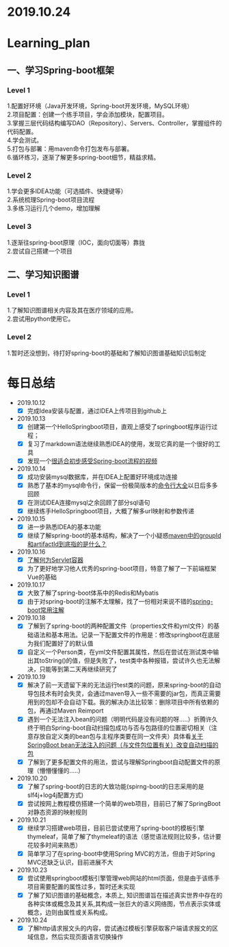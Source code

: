 # 2019.10.24
# Learning_plan  

## 一、学习Spring-boot框架  
### Level 1
1.配置好环境（Java开发环境，Spring-boot开发环境，MySQL环境）  
2.项目配置：创建一个练手项目，学会添加模块，配置项目。  
3.掌握三层代码结构编写DAO（Repository）、Servers、Controller，掌握组件的代码配置。  
4.学会测试。  
5.打包与部署：用maven命令打包发布与部署。  
6.循环练习，逐渐了解更多spring-boot细节，精益求精。 
### Level 2
1.学会更多IDEA功能（可选插件、快捷键等）  
2.系统梳理Spring-boot项目流程  
3.多练习运行几个demo，增加理解  
### Level 3  
1.逐渐往spring-boot原理（IOC，面向切面等）靠拢  
2.尝试自己搭建一个项目
 
## 二、学习知识图谱  
### Level 1
1.了解知识图谱相关内容及其在医疗领域的应用。  
2.尝试用python使用它。 
### Level 2
1.暂时还没想到，待打好spring-boot的基础和了解知识图谱基础知识后制定 

# 每日总结
- 2019.10.12
  - [x] 完成Idea安装与配置，通过IDEA上传项目到github上
- 2019.10.13
  - [x] 创建第一个HelloSpringboot项目，直观上感受了springboot程序运行过程；
  - [x] 复习了markdown语法继续熟悉IDEA的使用，发现它真的是一个很好的工具
  - [x] 发现一个[很适合初步感受Spring-boot流程的视频](https://www.bilibili.com/video/av39775932)
- 2019.10.14
  - [x] 成功安装mysql数据库，并在IDEA上配置好环境成功连接
  - [x] 熟悉了基本的mysql命令行，保留一份极简版本的[命令行大全](https://www.jianshu.com/p/14fc127f9663)以日后多多回顾
  - [x] 在测试IDEA连接mysql之余回顾了部分sql语句
  - [x] 继续练手HelloSpringboot项目，大概了解多url映射和参数传递
- 2019.10.15
  - [x] 进一步熟悉IDEA的基本功能
  - [x] 继续了解spring-boot的基本结构，解决了一个小疑惑[maven中的groupId和artifactId到底指的是什么？](https://blog.csdn.net/snowin1994/article/details/53024871)
- 2019.10.16
  - [x] [了解何为Servlet容器](https://blog.csdn.net/yw_1207/article/details/78706701)
  - [x] 为了更好地学习他人优秀的spring-boot项目，特意了解了一下前端框架Vue的基础
- 2019.10.17
  - [x] 大致了解了spring-boot体系中的Redis和Mybatis
  - [x] 由于对spring-boot的注解不太理解，找了一份相对来说不错的[spring-boot常用注解](https://blog.csdn.net/yitian_66/article/details/80866571)
- 2019.10.18
  - [x] 了解到了spring-boot的两种配置文件（properties文件和yml文件）的基础语法和基本用法。记录一下配置文件的作用是：修改springboot在底层为我们配置好了的默认值
  - [x] 自定义一个Person类，在yml文件配置其属性，然后在尝试在测试类中输出其toString()的值，但是失败了，test类中各种报错，尝试许久也无法解决，只能等到第二天再继续研究了
- 2019.10.19
  - [x] 解决了前一天遗留下来的无法运行test类的问题，原来spring-boot的自动导包技术有时会失灵，会通过maven导入一些不需要的jar包，而真正需要用到的包却不会自动下载。我的解决办法比较笨：删除项目中所有依赖的包，再通过Maven Reimport 
  - [x] 遇到一个无法注入bean的问题（明明代码是没有问题的呀.....）折腾许久终于明白Spring-boot自动扫描包成功与否与包路径的位置密切相关（注意存放自定义类的bean包与主程序类要在同一文件夹）具体看[关于SpringBoot bean无法注入的问题（与文件包位置有关）改变自动扫描的包](https://blog.csdn.net/u014695188/article/details/52263903)
  - [x] 了解到了更多配置文件的用法，尝试与理解Springboot自动配置文件的原理（懵懵懂懂的.....）
- 2019.10.20
  - [x] 了解了spring-boot的日志的大致功能(spirng-boot的日志采用的是slf4j+log4j配置方式)
  - [x] 尝试按网上教程模仿搭建一个简单的web项目，目前已了解了SpringBoot对静态资源的映射规则
- 2019.10.21
  - [x] 继续学习搭建web项目，目前已尝试使用了spring-boot的模板引擎thymeleaf，简单了解了thymeleaf的语法（感觉语法规则比较多，估计要花较多时间来熟悉）
  - [x] 简单学习了在spring-boot中使用Spring MVC的方法，但由于对Spring MVC还缺乏认识，目前进展不大
- 2019.10.23
  - [x] 尝试使用springboot模板引擎管理web网站的html页面，但是由于该练手项目需要配置的属性过多，暂时还未实现
  - [x] 了解了知识图谱的基础概念，本质上, 知识图谱旨在描述真实世界中存在的各种实体或概念及其关系,其构成一张巨大的语义网络图，节点表示实体或概念，边则由属性或关系构成。
- 2019.10.24
  - [x] 了解http请求报文头的内容，尝试通过模板引擎获取客户端请求报文的区域信息，然后实现页面语言切换操作